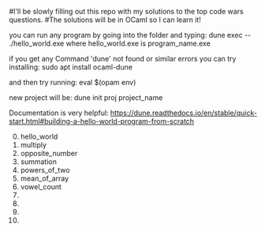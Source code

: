 #I'll be slowly filling out this repo with my solutions to the top code wars questions. 
#The solutions will be in OCaml so I can learn it!

you can run any program by going into the folder and typing:
dune exec -- ./hello_world.exe where hello_world.exe is program_name.exe

if you get any Command 'dune' not found or similar errors you can try installing:
sudo apt install ocaml-dune

and then try running:
eval $(opam env)

new project will be:
dune init proj project_name

Documentation is very helpful:
https://dune.readthedocs.io/en/stable/quick-start.html#building-a-hello-world-program-from-scratch

0) hello_world
1) multiply
2) opposite_number
3) summation
4) powers_of_two
5) mean_of_array
6) vowel_count
7)
8)
9)
10)

